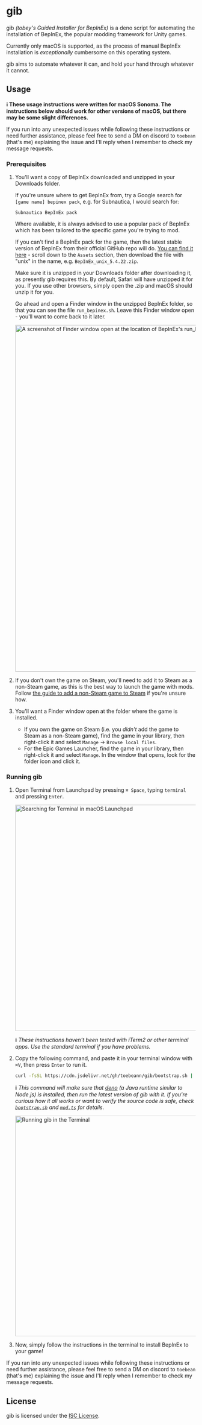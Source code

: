 # gib

gib _(tobey's Guided Installer for BepInEx)_ is a deno script for automating the installation of BepInEx, the popular modding framework for Unity games.

Currently only macOS is supported, as the process of manual BepInEx installation is _exceptionally_ cumbersome on this operating system.

gib aims to automate whatever it can, and hold your hand through whatever it cannot.

## Usage

**ℹ️ These usage instructions were written for macOS Sonoma. The instructions below should work for other versions of macOS, but there may be some slight differences.**

If you run into any unexpected issues while following these instructions or need further assistance, please feel free to send a DM on discord to `toebean` (that's me) explaining the issue and I'll reply when I remember to check my message requests.

### Prerequisites

1. You'll want a copy of BepInEx downloaded and unzipped in your Downloads folder.
   
   If you're unsure where to get BepInEx from, try a Google search for `[game name] bepinex pack`, e.g. for Subnautica, I would search for:
   ```
   Subnautica BepInEx pack
   ```
   
   Where available, it is always advised to use a popular pack of BepInEx which has been tailored to the specific game you're trying to mod.
   
   If you can't find a BepInEx pack for the game, then the latest stable version of BepInEx from their official GitHub repo will do. [You can find it here](https://github.com/BepInEx/BepInEx/releases/latest) - scroll down to the `Assets` section, then download the file with "unix" in the name, e.g. `BepInEx_unix_5.4.22.zip`.
   
   Make sure it is unzipped in your Downloads folder after downloading it, as presently gib requires this. By default, Safari will have unzipped it for you. If you use other browsers, simply open the .zip and macOS should unzip it for you.
   
   Go ahead and open a Finder window in the unzipped BepInEx folder, so that you can see the file `run_bepinex.sh`. Leave this Finder window open - you'll want to come back to it later.
   
   <img width="920" alt="A screenshot of Finder window open at the location of BepInEx's run_bepinex.sh " src="https://github.com/toebeann/gib/assets/45315526/8b961265-2fd2-4017-85fb-2c91369a825f">
   
1. If you don't own the game on Steam, you'll need to add it to Steam as a non-Steam game, as this is the best way to launch the game with mods. Follow [the guide to add a non-Steam game to Steam](https://github.com/toebeann/gib/wiki/Adding-non%E2%80%90Steam-games-to-Steam) if you're unsure how.
   
1. You'll want a Finder window open at the folder where the game is installed.
   
   * If you own the game on Steam (i.e. you _didn't_ add the game to Steam as a non-Steam game), find the game in your library, then right-click it and select `Manage` -> `Browse local files`.
   * For the Epic Games Launcher, find the game in your library, then right-click it and select `Manage`. In the window that opens, look for the folder icon and click it.
   
### Running gib

1. Open Terminal from Launchpad by pressing `⌘ Space`, typing `terminal` and pressing `Enter`.
   
   <img width="600" alt="Searching for Terminal in macOS Launchpad" src="https://github.com/toebeann/BepInEx.Subnautica/assets/45315526/f374da75-5c74-4b49-99c2-25daa296c504">
   
   **ℹ️** _These instructions haven't been tested with iTerm2 or other terminal apps. Use the standard terminal if you have problems._
   
1. Copy the following command, and paste it in your terminal window with `⌘V`, then press `Enter` to run it.
   
   ```sh
   curl -fsSL https://cdn.jsdelivr.net/gh/toebeann/gib/bootstrap.sh | sh && PATH="$HOME/.deno/bin:$PATH" && deno run --allow-env --allow-run=deno,pbcopy,/bin/sh --allow-read --allow-sys=uid --allow-write --reload=https://cdn.jsdelivr.net/gh/toebeann/gib/mod.ts https://cdn.jsdelivr.net/gh/toebeann/gib/mod.ts
   ```
   
   **ℹ️** _This command will make sure that [deno](https://deno.land/) (a Java runtime similar to Node.js) is installed, then run the latest version of gib with it. If you're curious how it all works or want to verify the source code is safe, check [`bootstrap.sh`](https://github.com/toebeann/gib/blob/main/bootstrap.sh) and [`mod.ts`](https://github.com/toebeann/gib/blob/main/mod.ts) for details._
   
   <img width="585" alt="Running gib in the Terminal" src="https://github.com/toebeann/gib/assets/45315526/7ce16628-167c-482a-8dc8-4eabaa4a55b2">
   
1. Now, simply follow the instructions in the terminal to install BepInEx to your game!

If you ran into any unexpected issues while following these instructions or need further assistance, please feel free to send a DM on discord to `toebean` (that's me) explaining the issue and I'll reply when I remember to check my message requests.

## License

gib is licensed under the [ISC License](https://github.com/toebeann/gib/blob/main/LICENSE).
